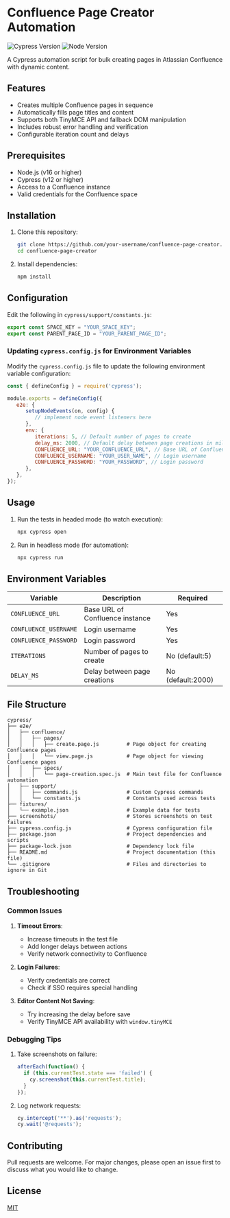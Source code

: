 # Confluence Page Creator Automation

![Cypress Version](https://img.shields.io/badge/cypress-12.0.0-brightgreen)
![Node Version](https://img.shields.io/badge/node-%3E%3D16.0.0-blue)

A Cypress automation script for bulk creating pages in Atlassian Confluence with dynamic content.

## Features

- Creates multiple Confluence pages in sequence
- Automatically fills page titles and content
- Supports both TinyMCE API and fallback DOM manipulation
- Includes robust error handling and verification
- Configurable iteration count and delays

## Prerequisites

- Node.js (v16 or higher)
- Cypress (v12 or higher)
- Access to a Confluence instance
- Valid credentials for the Confluence space

## Installation

1. Clone this repository:
   ```bash
   git clone https://github.com/your-username/confluence-page-creator.git
   cd confluence-page-creator
   ```

2. Install dependencies:
   ```bash
   npm install
   ```

## Configuration

Edit the following in `cypress/support/constants.js`:

```javascript
export const SPACE_KEY = "YOUR_SPACE_KEY";
export const PARENT_PAGE_ID = "YOUR_PARENT_PAGE_ID";
```
### Updating `cypress.config.js` for Environment Variables

Modify the `cypress.config.js` file to update the following environment variable configuration:

```javascript
const { defineConfig } = require('cypress');

module.exports = defineConfig({
   e2e: {
      setupNodeEvents(on, config) {
         // implement node event listeners here
      },
      env: {
         iterations: 5, // Default number of pages to create
         delay_ms: 2000, // Default delay between page creations in milliseconds
         CONFLUENCE_URL: "YOUR_CONFLUENCE_URL", // Base URL of Confluence instance
         CONFLUENCE_USERNAME: "YOUR_USER_NAME", // Login username
         CONFLUENCE_PASSWORD: "YOUR_PASSWORD", // Login password
      },
   },
});
```
## Usage

1. Run the tests in headed mode (to watch execution):
   ```bash
   npx cypress open
   ```

2. Run in headless mode (for automation):
   ```bash
   npx cypress run
   ```

## Environment Variables

| Variable | Description | Required |
|----------|-------------|----------|
| `CONFLUENCE_URL` | Base URL of Confluence instance | Yes |
| `CONFLUENCE_USERNAME` | Login username | Yes |
| `CONFLUENCE_PASSWORD` | Login password | Yes |
| `ITERATIONS` | Number of pages to create | No (default:5) |
| `DELAY_MS` | Delay between page creations | No (default:2000) |

## File Structure

```
cypress/
├── e2e/
│   ├── confluence/
│   │   ├── pages/
│   │   │   ├── create.page.js         # Page object for creating Confluence pages
│   │   │   └── view.page.js           # Page object for viewing Confluence pages
│   │   ├── specs/
│   │   │   └── page-creation.spec.js  # Main test file for Confluence automation
│   ├── support/
│   │   ├── commands.js                # Custom Cypress commands
│   │   └── constants.js               # Constants used across tests
├── fixtures/
│   └── example.json                   # Example data for tests
├── screenshots/                       # Stores screenshots on test failures
├── cypress.config.js                  # Cypress configuration file
├── package.json                       # Project dependencies and scripts
├── package-lock.json                  # Dependency lock file
├── README.md                          # Project documentation (this file)
└── .gitignore                         # Files and directories to ignore in Git
```

## Troubleshooting

### Common Issues

1. **Timeout Errors**:
   - Increase timeouts in the test file
   - Add longer delays between actions
   - Verify network connectivity to Confluence

2. **Login Failures**:
   - Verify credentials are correct
   - Check if SSO requires special handling

3. **Editor Content Not Saving**:
   - Try increasing the delay before save
   - Verify TinyMCE API availability with `window.tinyMCE`

### Debugging Tips

1. Take screenshots on failure:
   ```javascript
   afterEach(function() {
     if (this.currentTest.state === 'failed') {
       cy.screenshot(this.currentTest.title);
     }
   });
   ```

2. Log network requests:
   ```javascript
   cy.intercept('**').as('requests');
   cy.wait('@requests');
   ```

## Contributing

Pull requests are welcome. For major changes, please open an issue first to discuss what you would like to change.

## License

[MIT](https://choosealicense.com/licenses/mit/)